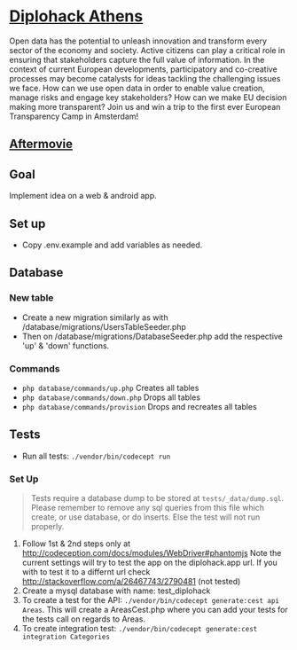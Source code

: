 # [Diplohack Athens](http://www.diplohack.org/athens-8-10-april.html)

Open data has the potential to unleash innovation and transform every sector of the economy and society. Active citizens can play a critical role in ensuring that stakeholders capture the full value of information. In the context of current European developments, participatory and co-creative processes may become catalysts for ideas tackling the challenging issues we face. How can we use open data in order to enable value creation, manage risks and engage key stakeholders? How can we make EU decision making more transparent? Join us and win a trip to the first ever European Transparency Camp in Amsterdam!

## [Aftermovie](https://vimeo.com/163787537)

## Goal
Implement idea on a web & android app.

## Set up
- Copy .env.example and add variables as needed.

## Database
### New table
- Create a new migration similarly as with /database/migrations/UsersTableSeeder.php
- Then on /database/migrations/DatabaseSeeder.php add the respective 'up' & 'down' functions.
### Commands
- `php database/commands/up.php` Creates all tables
- `php database/commands/down.php` Drops all tables
- `php database/commands/provision` Drops and recreates all tables

## Tests
- Run all tests: `./vendor/bin/codecept run`

### Set Up
> Tests require a database dump to be stored at `tests/_data/dump.sql`. Please remember to remove any sql queries from this file which create, or use database, or do inserts. Else the test will not run properly.  
1. Follow 1st & 2nd steps only at http://codeception.com/docs/modules/WebDriver#phantomjs Note the current settings will try to test the app on the diplohack.app url. If you with to test it to a differnt url check http://stackoverflow.com/a/26467743/2790481 (not tested)  
2. Create a mysql database with name: test_diplohack  
3. To create a test for the API: `./vendor/bin/codecept generate:cest api Areas`. This will create a AreasCest.php where you can add your tests for the tests call on regards to Areas.  
4. To create integration test: `./vendor/bin/codecept generate:cest integration Categories`

